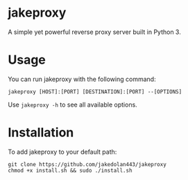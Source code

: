 # jakeproxy
A simple yet powerful reverse proxy server built in Python 3.

# Usage
You can run jakeproxy with the following command:
```
jakeproxy [HOST]:[PORT] [DESTINATION]:[PORT] --[OPTIONS]
```
Use `jakeproxy -h` to see all available options.

# Installation
To add jakeproxy to your default path:
```
git clone https://github.com/jakedolan443/jakeproxy
chmod +x install.sh && sudo ./install.sh
```
